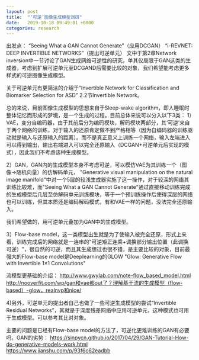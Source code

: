 ```yaml
---
layout: post
title:  "‘可逆’图像生成模型调研"
date:   2019-10-18 09:49:01 +0800
categories: research
---
```


出发点：
“Seeing What a GAN Cannot Generate”（应用DCGAN）
“i-REVNET: DEEP INVERTIBLE NETWORKS”（提出可逆单元）
文中于第2章Network inversion中一节讨论了GAN生成网络可逆性的研究，单其仅局限于GAN这类的生成器，考虑到扩展可逆单元至DCGAND后需要比较的对象，我们希望能考虑更多样式的可逆图像生成模型。

关于可逆单元有更简洁的介绍于“Invertible Network for Classification and Biomarker Selection for ASD” 2.2节Invertible Network。

总的来说，目前图像生成模型的思想来自于Sleep-wake algorithm，即人睡眠时整体记忆而形成的梦境，是一个生成的过程。目前总体来说可以分入以下3类：
1）VAE，变分自编码器，由于其前后分为编码模块，解码模块两部分，其‘可逆’来自于两个网络的训练，对于输入的还原肯定做不到严格相等（因为自编码器的训练驱动就是输入与还原输入的距离）。而不是真正意义上训练一个网络，输入左端进入可以得到输出，输出右端进入可以完全还原输入（DCGAN+可逆单元后实现的模式），因此我们不考虑该种生成模型。

2）GAN，GAN内的生成模型本身不考虑可逆，可以模仿VAE为其训练一个（图像->随机向量）的仿解码单元， "Generative visual manipulation on the natural image manifold"中对一个5层的较浅生成器实施了这一操作，对于较深的网络其训练比较难，而"Seeing What a GAN Cannot Generate"通过直接移动训练完成的生成模型后几层至仿解码单元训练模块，等于一个预训练操作后使得深层的网络也可以训练，但其本质还是编码解码模式，有和VAE一样的问题，没法完全还原输入。

我们希望做的，用可逆单元叠加为GAN中的生成模型。

3）Flow-base model，这一类模型出生就是为了使输入被完全还原，形式上来看，训练完成后的网络就是一连串的"可逆矩正连乘+调换部分输出位置（此调换可逆）"，很自然的可逆，而且其生成想过也很不错，是主要比较的对象，目前最强大的Flow-base model是Deeplearning的GLOW "Glow: Generative Flow with Invertible 1×1 Convolutions"

流模型更基础的介绍：
http://www.gwylab.com/note-flow_based_model.html
http://nooverfit.com/wp/gan和vae都out了？理解基于流的生成模型（flow-based）-glow，realnvp和nice/

4)另外，可逆单元的提出者自己也做了一些可逆生成模型的尝试“Invertible Residual Networks”，其就是于深度残差网络中应用可逆单元，这种模式也可用于生成模型。可以参考其比对对象。

主要的问题是已经有Flow-base model的方法了，可逆化更难训练的GAN有必要吗，GAN的劣势：
https://sinpycn.github.io/2017/04/29/GAN-Tutorial-How-do-generative-models-work.html
https://www.jianshu.com/p/93f6c62eadbb